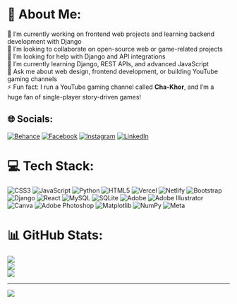 # 💫 About Me:
🔭 I’m currently working on frontend web projects and learning backend development with Django  <br>👯 I’m looking to collaborate on open-source web or game-related projects  <br>🤝 I’m looking for help with Django and API integrations  <br>🌱 I’m currently learning Django, REST APIs, and advanced JavaScript  <br>💬 Ask me about web design, frontend development, or building YouTube gaming channels  <br>⚡ Fun fact: I run a YouTube gaming channel called **Cha-Khor**, and I’m a huge fan of single-player story-driven games!


## 🌐 Socials:
[![Behance](https://img.shields.io/badge/Behance-1769ff?logo=behance&logoColor=white)](https://behance.net/https://www.behance.net/artafnan) [![Facebook](https://img.shields.io/badge/Facebook-%231877F2.svg?logo=Facebook&logoColor=white)]([https://facebook.com/https://www.facebook.com/afnanrafid.tamim.1](https://www.facebook.com/afnanrafid.tamim.1)) [![Instagram](https://img.shields.io/badge/Instagram-%23E4405F.svg?logo=Instagram&logoColor=white)]([https://instagram.com/https://www.instagram.com/_afnan_rafid__/p/DCjVpZiT-W0/](https://www.instagram.com/_afnan_rafid__/)) [![LinkedIn](https://img.shields.io/badge/LinkedIn-%230077B5.svg?logo=linkedin&logoColor=white)](https://linkedin.com/in/https://www.linkedin.com/in/afnan-rafid-tamim-46b54b26a/) 

# 💻 Tech Stack:
![CSS3](https://img.shields.io/badge/css3-%231572B6.svg?style=flat&logo=css3&logoColor=white) ![JavaScript](https://img.shields.io/badge/javascript-%23323330.svg?style=flat&logo=javascript&logoColor=%23F7DF1E) ![Python](https://img.shields.io/badge/python-3670A0?style=flat&logo=python&logoColor=ffdd54) ![HTML5](https://img.shields.io/badge/html5-%23E34F26.svg?style=flat&logo=html5&logoColor=white) ![Vercel](https://img.shields.io/badge/vercel-%23000000.svg?style=flat&logo=vercel&logoColor=white) ![Netlify](https://img.shields.io/badge/netlify-%23000000.svg?style=flat&logo=netlify&logoColor=#00C7B7) ![Bootstrap](https://img.shields.io/badge/bootstrap-%238511FA.svg?style=flat&logo=bootstrap&logoColor=white) ![Django](https://img.shields.io/badge/django-%23092E20.svg?style=flat&logo=django&logoColor=white) ![React](https://img.shields.io/badge/react-%2320232a.svg?style=flat&logo=react&logoColor=%2361DAFB) ![MySQL](https://img.shields.io/badge/mysql-4479A1.svg?style=flat&logo=mysql&logoColor=white) ![SQLite](https://img.shields.io/badge/sqlite-%2307405e.svg?style=flat&logo=sqlite&logoColor=white) ![Adobe](https://img.shields.io/badge/adobe-%23FF0000.svg?style=flat&logo=adobe&logoColor=white) ![Adobe Illustrator](https://img.shields.io/badge/adobe%20illustrator-%23FF9A00.svg?style=flat&logo=adobe%20illustrator&logoColor=white) ![Canva](https://img.shields.io/badge/Canva-%2300C4CC.svg?style=flat&logo=Canva&logoColor=white) ![Adobe Photoshop](https://img.shields.io/badge/adobe%20photoshop-%2331A8FF.svg?style=flat&logo=adobe%20photoshop&logoColor=white) ![Matplotlib](https://img.shields.io/badge/Matplotlib-%23ffffff.svg?style=flat&logo=Matplotlib&logoColor=black) ![NumPy](https://img.shields.io/badge/numpy-%23013243.svg?style=flat&logo=numpy&logoColor=white) ![Meta](https://img.shields.io/badge/Meta-%230467DF.svg?style=flat&logo=Meta&logoColor=white)
# 📊 GitHub Stats:
![](https://github-readme-stats.vercel.app/api?username=Afnan-Rafid&theme=dark&hide_border=false&include_all_commits=false&count_private=false)<br/>
![](https://nirzak-streak-stats.vercel.app/?user=Afnan-Rafid&theme=dark&hide_border=false)<br/>
![](https://github-readme-stats.vercel.app/api/top-langs/?username=Afnan-Rafid&theme=dark&hide_border=false&include_all_commits=false&count_private=false&layout=compact)

---
[![](https://visitcount.itsvg.in/api?id=Afnan-Rafid&icon=0&color=0)](https://visitcount.itsvg.in)

<!-- Proudly created with GPRM ( https://gprm.itsvg.in ) -->

